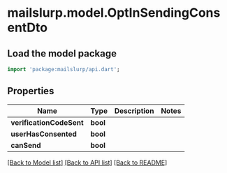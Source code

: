 # mailslurp.model.OptInSendingConsentDto

## Load the model package
```dart
import 'package:mailslurp/api.dart';
```

## Properties
Name | Type | Description | Notes
------------ | ------------- | ------------- | -------------
**verificationCodeSent** | **bool** |  | 
**userHasConsented** | **bool** |  | 
**canSend** | **bool** |  | 

[[Back to Model list]](../README#documentation-for-models) [[Back to API list]](../README#documentation-for-api-endpoints) [[Back to README]](../README)



